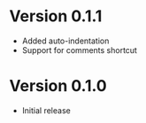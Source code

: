 # Version 0.1.1
* Added auto-indentation
* Support for comments shortcut

# Version 0.1.0
* Initial release
